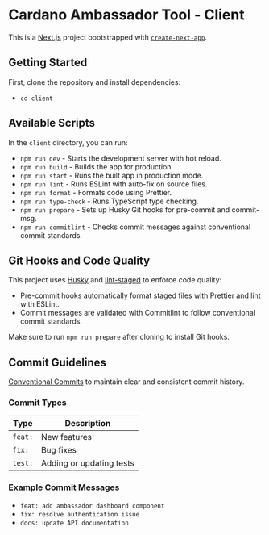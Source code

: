 # Cardano Ambassador Tool - Client

This is a [Next.js](https://nextjs.org) project bootstrapped with [`create-next-app`](https://nextjs.org/docs/app/api-reference/cli/create-next-app). 

## Getting Started

First, clone the repository and install dependencies:
 - `cd client`

## Available Scripts

In the `client` directory, you can run:

- `npm run dev` - Starts the development server with hot reload.
- `npm run build` - Builds the app for production.
- `npm run start` - Runs the built app in production mode.
- `npm run lint` - Runs ESLint with auto-fix on source files.
- `npm run format` - Formats code using Prettier.
- `npm run type-check` - Runs TypeScript type checking.
- `npm run prepare` - Sets up Husky Git hooks for pre-commit and commit-msg.
- `npm run commitlint` - Checks commit messages against conventional commit standards.

## Git Hooks and Code Quality

This project uses [Husky](https://typicode.github.io/husky/) and [lint-staged](https://github.com/okonet/lint-staged) to enforce code quality:

- Pre-commit hooks automatically format staged files with Prettier and lint with ESLint.
- Commit messages are validated with Commitlint to follow conventional commit standards.

Make sure to run `npm run prepare` after cloning to install Git hooks.



## Commit Guidelines

 [Conventional Commits](https://www.conventionalcommits.org/en/v1.0.0/) to maintain clear and consistent commit history.


### Commit Types

| Type       | Description                              |
|------------|----------------------------------------|
| `feat:`    | New features                           |
| `fix:`     | Bug fixes                             |
| `test:`    | Adding or updating tests                      |


### Example Commit Messages

- `feat: add ambassador dashboard component`
- `fix: resolve authentication issue`
- `docs: update API documentation`
